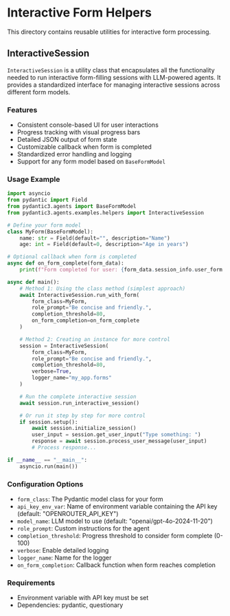 # Interactive Form Helpers

This directory contains reusable utilities for interactive form processing.

## InteractiveSession

`InteractiveSession` is a utility class that encapsulates all the functionality needed to run interactive form-filling sessions with LLM-powered agents. It provides a standardized interface for managing interactive sessions across different form models.

### Features

- Consistent console-based UI for user interactions
- Progress tracking with visual progress bars
- Detailed JSON output of form state
- Customizable callback when form is completed
- Standardized error handling and logging
- Support for any form model based on `BaseFormModel`

### Usage Example

```python
import asyncio
from pydantic import Field
from pydantic3.agents import BaseFormModel
from pydantic3.agents.examples.helpers import InteractiveSession

# Define your form model
class MyForm(BaseFormModel):
    name: str = Field(default="", description="Name")
    age: int = Field(default=0, description="Age in years")

# Optional callback when form is completed
async def on_form_complete(form_data):
    print(f"Form completed for user: {form_data.session_info.user_form.name}")

async def main():
    # Method 1: Using the class method (simplest approach)
    await InteractiveSession.run_with_form(
        form_class=MyForm,
        role_prompt="Be concise and friendly.",
        completion_threshold=80,
        on_form_completion=on_form_complete
    )

    # Method 2: Creating an instance for more control
    session = InteractiveSession(
        form_class=MyForm,
        role_prompt="Be concise and friendly.",
        completion_threshold=80,
        verbose=True,
        logger_name="my_app.forms"
    )

    # Run the complete interactive session
    await session.run_interactive_session()

    # Or run it step by step for more control
    if session.setup():
        await session.initialize_session()
        user_input = session.get_user_input("Type something: ")
        response = await session.process_user_message(user_input)
        # Process response...

if __name__ == "__main__":
    asyncio.run(main())
```

### Configuration Options

- `form_class`: The Pydantic model class for your form
- `api_key_env_var`: Name of environment variable containing the API key (default: "OPENROUTER_API_KEY")
- `model_name`: LLM model to use (default: "openai/gpt-4o-2024-11-20")
- `role_prompt`: Custom instructions for the agent
- `completion_threshold`: Progress threshold to consider form complete (0-100)
- `verbose`: Enable detailed logging
- `logger_name`: Name for the logger
- `on_form_completion`: Callback function when form reaches completion

### Requirements

- Environment variable with API key must be set
- Dependencies: pydantic, questionary
